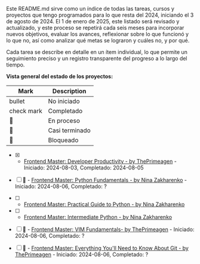 Este README.md sirve como un índice de todas las tareas, cursos y proyectos que tengo programados para lo que resta del 2024, iniciando el 3 de agosto de 2024. El 1 de enero de 2025, este listado será revisado y actualizado, y este proceso se repetirá cada seis meses para incorporar nuevos objetivos, evaluar los avances, reflexionar sobre lo que funcionó y lo que no, así como analizar qué metas se lograron y cuáles no, y por qué.

Cada tarea se describe en detalle en un ítem individual, lo que permite un seguimiento preciso y un registro transparente del progreso a lo largo del tiempo.

**Vista general del estado de los proyectos:**

| Mark          | Description      |
| ------------- | ---------------- |
| bullet        | No iniciado |
| check mark    | Completado   |
| :runner:      | En proceso    |
| :muscle:      | Casi terminado    |
| :red_circle:  | Bloqueado    |


- [x] - [Frontend Master: Developer Productivity - by ThePrimeagen](https://frontendmasters.com/courses/developer-productivity/)  - Iniciado: 2024-08-03, Completado: 2024-08-05
- [ ] :runner: - [Frontend Master: Python Fundamentals - by Nina Zakharenko](https://frontendmasters.com/courses/python/i)  - Iniciado: 2024-08-06, Completado: ?
- [ ] - [Frontend Master: Practical Guide to Python - by Nina Zakharenko](https://frontendmasters.com/courses/practical-python/)
- [ ] - [Frontend Master: Intermediate Python - by Nina Zakharenko](https://frontendmasters.com/courses/intermediate-python/)
- [ ] :runner: - [Frontend Master:  VIM Fundamentals- by ThePrimeagen]( https://frontendmasters.com/courses/vim-fundamentals/)  - Iniciado: 2024-08-06, Completado: ?
- [ ] :runner: - [Frontend Master:  Everything You'll Need to Know About Git - by ThePrimeagen](https://frontendmasters.com/courses/everything-git/)  - Iniciado: 2024-08-06, Completado: ?



